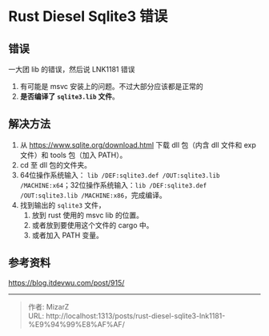 # Rust Diesel Sqlite3 错误

## 错误
一大团 lib 的错误，然后说 LNK1181 错误

1. 有可能是 msvc 安装上的问题。不过大部分应该都是正常的
2. **是否编译了 `sqlite3.lib` 文件**。

## 解决方法
1. 从 https://www.sqlite.org/download.html 下载 dll 包（内含 dll 文件和 exp 文件）和 tools 包（加入 PATH）。
2. cd 至 dll 包的文件夹。
3. 64位操作系统输入： `lib /DEF:sqlite3.def /OUT:sqlite3.lib /MACHINE:x64`；32位操作系统输入：`lib /DEF:sqlite3.def /OUT:sqlite3.lib /MACHINE:x86`，完成编译。
4. 找到输出的 `sqlite3` 文件，
	1. 放到 rust 使用的 msvc lib 的位置。
	2. 或者放到要使用这个文件的 cargo 中。
	3. 或者加入 PATH 变量。

## 参考资料
https://blog.itdevwu.com/post/915/

---

> 作者: MizarZ  
> URL: http://localhost:1313/posts/rust-diesel-sqlite3-lnk1181-%E9%94%99%E8%AF%AF/  

